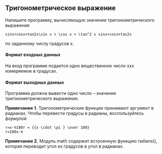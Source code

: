 ## Тригонометрическое выражение

Напишите программу, вычисляющую значение тригонометрического выражения

    sin⁡x+cos⁡x+tan⁡2x\sin x + \cos x + \tan^2 x sinx+cosx+tan2x

по заданному числу градусов x.

#### Формат входных данных
На вход программе подается одно вещественное число xxx измеряемое в градусах​. 

#### Формат выходных данных
Программа должна вывести одно число – значение тригонометрического выражения.

<b>Примечание 1.</b> Тригонометрические функции принимают аргумент в радианах. Чтобы перевести градусы в радианы, воспользуйтесь формулой

    r=x⋅π180r = {{x \cdot \pi } \over 180}
    r=180x⋅π​

<b>Примечание 2.</b> Модуль math содержит встроенную функцию radians(), которая переводит угол из градусов в угол в радианах.